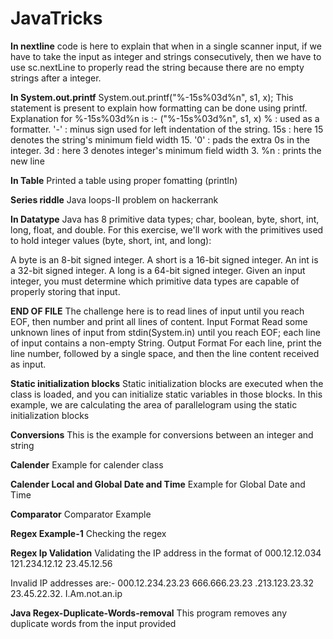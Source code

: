# JavaTricks

**In nextline**
code is here to explain that when in a single scanner input, if we have to take the input as integer and strings consecutively, then we have to use sc.nextLine to properly read the string because there are no empty strings after a integer.

**In System.out.printf** 
System.out.printf("%-15s%03d%n", s1, x); This statement is present to explain how formatting can be done using printf. 
Explanation for %-15s%03d%n is :- ("%-15s%03d%n", s1, x) % : used as a formatter. '-' : minus sign used for left indentation of the string. 15s : here 15 denotes the string's minimum field width 15. '0' : pads the extra 0s in the integer. 3d : here 3 denotes integer's minimum field width 3. %n : prints the new line

**In Table** 
Printed a table using proper fomatting (println)

**Series riddle**
Java loops-II problem on hackerrank

**In Datatype**
Java has 8 primitive data types; char, boolean, byte, short, int, long, float, and double. For this exercise, we'll work with the primitives used to hold integer values (byte, short, int, and long):

A byte is an 8-bit signed integer.
A short is a 16-bit signed integer.
An int is a 32-bit signed integer.
A long is a 64-bit signed integer.
Given an input integer, you must determine which primitive data types are capable of properly storing that input.

**END OF FILE**
The challenge here is to read  lines of input until you reach EOF, then number and print all  lines of content.
Input Format
Read some unknown  lines of input from stdin(System.in) until you reach EOF; each line of input contains a non-empty String.
Output Format
For each line, print the line number, followed by a single space, and then the line content received as input.

**Static initialization blocks**
Static initialization blocks are executed when the class is loaded, and you can initialize static variables in those blocks.
In this example, we are calculating the area of parallelogram using the static initialization blocks

**Conversions**
This is the example for conversions between an integer and string

**Calender**
Example for calender class

**Calender Local and Global Date and Time**
Example for Global Date and Time

**Comparator**
Comparator Example

**Regex Example-1**
Checking the regex

**Regex Ip Validation**
Validating the IP address in the format of 
000.12.12.034
121.234.12.12
23.45.12.56

Invalid IP addresses are:- 
000.12.234.23.23
666.666.23.23
.213.123.23.32
23.45.22.32.
I.Am.not.an.ip

**Java Regex-Duplicate-Words-removal**
This program removes any duplicate words from the input provided

